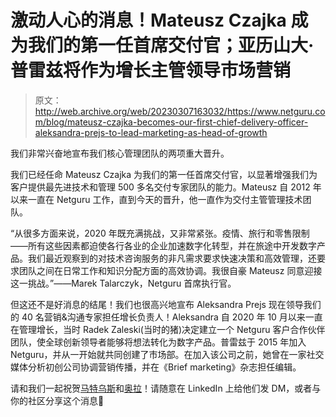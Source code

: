 # 激动人心的消息！Mateusz Czajka 成为我们的第一任首席交付官；亚历山大·普雷兹将作为增长主管领导市场营销

> 原文：<http://web.archive.org/web/20230307163032/https://www.netguru.com/blog/mateusz-czajka-becomes-our-first-chief-delivery-officer-aleksandra-prejs-to-lead-marketing-as-head-of-growth>

 我们非常兴奋地宣布我们核心管理团队的两项重大晋升。

我们已经任命 Mateusz Czajka 为我们的第一任首席交付官，以显著增强我们为客户提供最先进技术和管理 500 多名交付专家团队的能力。Mateusz 自 2012 年以来一直在 Netguru 工作，直到今天的晋升，他一直作为交付主管管理技术团队。

“从很多方面来说，2020 年既充满挑战，又非常紧张。疫情、旅行和零售限制——所有这些因素都迫使各行各业的企业加速数字化转型，并在旅途中开发数字产品。我们最近观察到的对技术咨询服务的非凡需求要求快速决策和高效管理，还要求团队之间在日常工作和知识分配方面的高效协调。我很自豪 Mateusz 同意迎接这一挑战。”——Marek Talarczyk，Netguru 首席执行官。

但这还不是好消息的结尾！我们也很高兴地宣布 Aleksandra Prejs 现在领导我们的 40 名营销&沟通专家担任增长负责人！Aleksandra 自 2020 年 10 月以来一直在管理增长，当时 Radek Zaleski(当时的猪)决定建立一个 Netguru 客户合作伙伴团队，使全球创新领导者能够将想法转化为数字产品。普雷兹于 2015 年加入 Netguru，并从一开始就共同创建了市场部。在加入该公司之前，她曾在一家社交媒体分析初创公司协调营销传播，并在《Brief marketing》杂志担任编辑。

请和我们一起祝贺[马特乌斯](http://web.archive.org/web/20221007095100/https://www.linkedin.com/in/mateusz-czajka/)和[奥拉](http://web.archive.org/web/20221007095100/https://www.linkedin.com/in/olaprejs/)！请随意在 LinkedIn 上给他们发 DM，或者与你的社区分享这个消息🙌